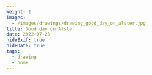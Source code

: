 ```yaml
---
weight: 1
images:
  - /images/drawings/drawing_good_day_on_alster.jpg
title: Good day on Alster
date: 2022-07-23
hideExif: true
hideDate: true
tags:
  - drawing
  - home
---
```


